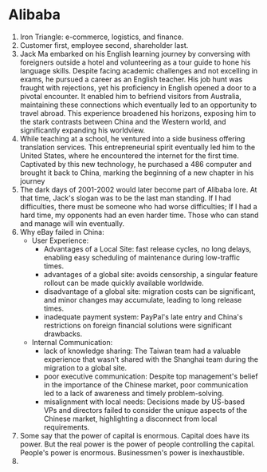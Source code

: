 # Alibaba

1. Iron Triangle: e-commerce, logistics, and finance.
2. Customer first, employee second, shareholder last.
3. Jack Ma embarked on his English learning journey by conversing with foreigners outside a hotel and volunteering as a tour guide to hone his language skills. Despite facing academic challenges and not excelling in exams, he pursued a career as an English teacher. His job hunt was fraught with rejections, yet his proficiency in English opened a door to a pivotal encounter. It enabled him to befriend visitors from Australia, maintaining these connections which eventually led to an opportunity to travel abroad. This experience broadened his horizons, exposing him to the stark contrasts between China and the Western world, and significantly expanding his worldview.
4. While teaching at a school, he ventured into a side business offering translation services. This entrepreneurial spirit eventually led him to the United States, where he encountered the internet for the first time. Captivated by this new technology, he purchased a 486 computer and brought it back to China, marking the beginning of a new chapter in his journey
5. The dark days of 2001-2002 would later become part of Alibaba lore. At that time, Jack's slogan was to be the last man standing. If I had difficulties, there must be someone who had worse difficulties; If I had a hard time, my opponents had an even harder time. Those who can stand and manage will win eventually. 
6. Why eBay failed in China:
    - User Experience:
         - Advantages of a Local Site: fast release cycles, no long delays, enabling easy scheduling of maintenance during low-traffic times.
         - advantages of a global site: avoids censorship, a singular feature rollout can be made quickly available worldwide.
         - disadvantage of a global site: migration costs can be significant, and minor changes may accumulate, leading to long release times.
         - inadequate payment system: PayPal's late entry and China's restrictions on foreign financial solutions were significant drawbacks.
    - Internal Communication:
        - lack of knowledge sharing: The Taiwan team had a valuable experience that wasn't shared with the Shanghai team during the migration to a global site.
        - poor executive communication: Despite top management's belief in the importance of the Chinese market, poor communication led to a lack of awareness and timely problem-solving.
        - misalignment with local needs: Decisions made by US-based VPs and directors failed to consider the unique aspects of the Chinese market, highlighting a disconnect from local requirements.
7. Some say that the power of capital is enormous. Capital does have its power. But the real power is the power of people controlling the capital. People's power is enormous. Businessmen's power is inexhaustible.
8. 

